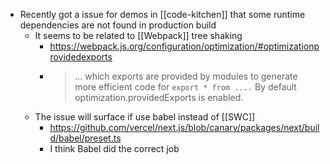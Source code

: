- Recently got a issue for demos in [[code-kitchen]] that some runtime dependencies are not found in production build
	- It seems to be related to [[Webpack]] tree shaking
		- https://webpack.js.org/configuration/optimization/#optimizationprovidedexports
		- > ... which exports are provided by modules to generate more efficient code for `export * from ....` By default optimization.providedExports is enabled.
	- The issue will surface if use babel instead of [[SWC]]
		- https://github.com/vercel/next.js/blob/canary/packages/next/build/babel/preset.ts
		- I think Babel did the correct job